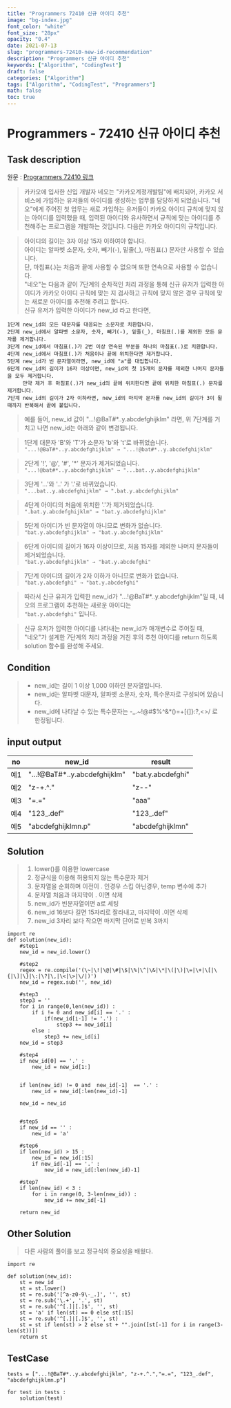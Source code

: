 ```yaml
---
title: "Programmers 72410 신규 아이디 추천"
image: "bg-index.jpg"
font_color: "white"
font_size: "28px"
opacity: "0.4"
date: 2021-07-13
slug: "programmers-72410-new-id-recommendation"
description: "Programmers 신규 아이디 추천"
keywords: ["Algorithm", "CodingTest"]
draft: false
categories: ["Algorithm"]
tags: ["Algorithm", "CodingTest", "Programmers"]
math: false
toc: true
---
```


# Programmers - 72410 신규 아이디 추천

## Task description

원문 : <a href="https://programmers.co.kr/learn/courses/30/lessons/72410">Programmers 72410 링크</a>

>카카오에 입사한 신입 개발자 네오는 "카카오계정개발팀"에 배치되어, 카카오 서비스에 가입하는 유저들의 아이디를 생성하는 업무를 담당하게 되었습니다. "네오"에게 주어진 첫 업무는 새로 가입하는 유저들이 카카오 아이디 규칙에 맞지 않는 아이디를 입력했을 때, 입력된 아이디와 유사하면서 규칙에 맞는 아이디를 추천해주는 프로그램을 개발하는 것입니다.
다음은 카카오 아이디의 규칙입니다.

>아이디의 길이는 3자 이상 15자 이하여야 합니다. <br>
아이디는 알파벳 소문자, 숫자, 빼기(-), 밑줄(_), 마침표(.) 문자만 사용할 수 있습니다.<br>
단, 마침표(.)는 처음과 끝에 사용할 수 없으며 또한 연속으로 사용할 수 없습니다.<br>
"네오"는 다음과 같이 7단계의 순차적인 처리 과정을 통해 신규 유저가 입력한 아이디가 카카오 아이디 규칙에 맞는 지 검사하고 규칙에 맞지 않은 경우 규칙에 맞는 새로운 아이디를 추천해 주려고 합니다.<br>
신규 유저가 입력한 아이디가 new_id 라고 한다면,<br>

```
1단계 new_id의 모든 대문자를 대응되는 소문자로 치환합니다.
2단계 new_id에서 알파벳 소문자, 숫자, 빼기(-), 밑줄(_), 마침표(.)를 제외한 모든 문자를 제거합니다.
3단계 new_id에서 마침표(.)가 2번 이상 연속된 부분을 하나의 마침표(.)로 치환합니다.
4단계 new_id에서 마침표(.)가 처음이나 끝에 위치한다면 제거합니다.
5단계 new_id가 빈 문자열이라면, new_id에 "a"를 대입합니다.
6단계 new_id의 길이가 16자 이상이면, new_id의 첫 15개의 문자를 제외한 나머지 문자들을 모두 제거합니다.
     만약 제거 후 마침표(.)가 new_id의 끝에 위치한다면 끝에 위치한 마침표(.) 문자를 제거합니다.
7단계 new_id의 길이가 2자 이하라면, new_id의 마지막 문자를 new_id의 길이가 3이 될 때까지 반복해서 끝에 붙입니다.
```

> 예를 들어, new_id 값이 "...!@BaT#*..y.abcdefghijklm" 라면, 위 7단계를 거치고 나면 new_id는 아래와 같이 변경됩니다.<br>

> 1단계 대문자 'B'와 'T'가 소문자 'b'와 't'로 바뀌었습니다.<br>
`"...!@BaT#*..y.abcdefghijklm" → "...!@bat#*..y.abcdefghijklm"`

> 2단계 '!', '@', '#', '*' 문자가 제거되었습니다.<br>
`"...!@bat#*..y.abcdefghijklm" → "...bat..y.abcdefghijklm"`

> 3단계 '...'와 '..' 가 '.'로 바뀌었습니다.<br>
`"...bat..y.abcdefghijklm" → ".bat.y.abcdefghijklm"`

> 4단계 아이디의 처음에 위치한 '.'가 제거되었습니다.<br>
`".bat.y.abcdefghijklm" → "bat.y.abcdefghijklm"`

> 5단계 아이디가 빈 문자열이 아니므로 변화가 없습니다.<br>
`"bat.y.abcdefghijklm" → "bat.y.abcdefghijklm"`

> 6단계 아이디의 길이가 16자 이상이므로, 처음 15자를 제외한 나머지 문자들이 제거되었습니다.<br>
`"bat.y.abcdefghijklm" → "bat.y.abcdefghi"`

> 7단계 아이디의 길이가 2자 이하가 아니므로 변화가 없습니다.<br>
`"bat.y.abcdefghi" → "bat.y.abcdefghi"`

> 따라서 신규 유저가 입력한 new_id가 "...!@BaT#*..y.abcdefghijklm"일 때, 네오의 프로그램이 추천하는 새로운 아이디는 <br>
> `"bat.y.abcdefghi"` 입니다.

>신규 유저가 입력한 아이디를 나타내는 new_id가 매개변수로 주어질 때, <br>
"네오"가 설계한 7단계의 처리 과정을 거친 후의 추천 아이디를 return 하도록 solution 함수를 완성해 주세요.

## Condition
> - new_id는 길이 1 이상 1,000 이하인 문자열입니다.
> - new_id는 알파벳 대문자, 알파벳 소문자, 숫자, 특수문자로 구성되어 있습니다.
> - new_id에 나타날 수 있는 특수문자는 -_.~!@#$%^&*()=+[{]}:?,<>/ 로 한정됩니다.

## input output


no	|new_id	|result
----|-------|-----------------
예1	|"...!@BaT#*..y.abcdefghijklm"	| "bat.y.abcdefghi"
예2	|"z-+.^."						| "z--"
예3	|"=.="							| "aaa"
예4	|"123_.def"						| "123_.def"
예5	|"abcdefghijklmn.p"				|"abcdefghijklmn"

## Solution 
> 1. lower()를 이용한 lowercase
> 2. 정규식을 이용해 허용되지 않는 특수문자 제거
> 3. 문자열을 순회하며 이전이 . 인경우 스킵 아닌경우, temp 변수에 추가
> 4. 문자열 처음과 마지막이 . 이면 삭제
> 5. new_id가 빈문자열이면 a로 세팅
> 6. new_id 16보다 길면 15자리로 잘라내고, 마지막이 .이면 삭제
> 7. new_id 3자리 보다 작으면 마지막 단어로 반복 3까지

```
import re 
def solution(new_id):
    #step1 
    new_id = new_id.lower()

    #step2
    regex = re.compile('(\~|\!|\@|\#|\$|\%|\^|\&|\*|\(|\)|\=|\+|\[|\{|\]|\}|\:|\?|\,|\<|\>|\/|)')
    new_id = regex.sub('', new_id)
    
    #step3
    step3 = ''
    for i in range(0,len(new_id)) :
        if i != 0 and new_id[i] == '.' :
            if(new_id[i-1] != '.') :
                step3 += new_id[i]
        else : 
            step3 += new_id[i]
    new_id = step3

    #step4
    if new_id[0] == '.' :
        new_id = new_id[1:]

    
    if len(new_id) != 0 and  new_id[-1]  == '.' :
        new_id = new_id[:len(new_id)-1]
    
    new_id = new_id


    #step5    
    if new_id == '' :
        new_id = 'a'
    
    #step6    
    if len(new_id) > 15 :
        new_id = new_id[:15]
        if new_id[-1] == '.' :
	        new_id = new_id[:len(new_id)-1]
            
    #step7 
    if len(new_id) < 3 :
        for i in range(0, 3-len(new_id)) :
            new_id += new_id[-1]

    return new_id

```


## Other Solution 
> 다른 사람의 풀이를 보고 정규식의 중요성을 배웠다.

```
import re

def solution(new_id):
    st = new_id
    st = st.lower()
    st = re.sub('[^a-z0-9\-_.]', '', st)
    st = re.sub('\.+', '.', st)
    st = re.sub('^[.]|[.]$', '', st)
    st = 'a' if len(st) == 0 else st[:15]
    st = re.sub('^[.]|[.]$', '', st)
    st = st if len(st) > 2 else st + "".join([st[-1] for i in range(3-len(st))])
    return st

```

## TestCase
```
tests = ["...!@BaT#*..y.abcdefghijklm", "z-+.^.","=.=", "123_.def", "abcdefghijklmn.p"]

for test in tests :
    solution(test)
```
